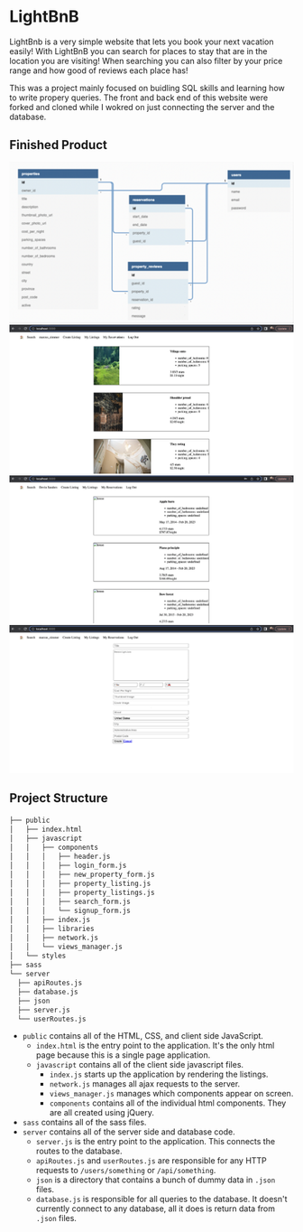 # LightBnB

LightBnb is a very simple website that lets you book your next vacation easily! With LightBnB you can search for places to stay that are in the location you are visiting! When searching you can also filter by your price range and how good of reviews each place has! 

This was a project mainly focused on buidling SQL skills and learning how to write propery queries. The front and back end of this website were forked and cloned while I wokred on just connecting the server and the database. 

## Finished Product

!["Screenshot of ERD Diagram"](https://github.com/marcuszcoding/LightBnB/blob/main/docs/erd-diagram.png)
!["Screenshot of Home Page"](https://github.com/marcuszcoding/LightBnB/blob/main/docs/home-page.png)
!["Screenshot of Reservations Page](https://github.com/marcuszcoding/LightBnB/blob/main/docs/my-reservations-page.png)
!["Screenshot of Create Listing Page"](https://github.com/marcuszcoding/LightBnB/blob/main/docs/create-listing.png)

## Project Structure


```
├── public
│   ├── index.html
│   ├── javascript
│   │   ├── components 
│   │   │   ├── header.js
│   │   │   ├── login_form.js
│   │   │   ├── new_property_form.js
│   │   │   ├── property_listing.js
│   │   │   ├── property_listings.js
│   │   │   ├── search_form.js
│   │   │   └── signup_form.js
│   │   ├── index.js
│   │   ├── libraries
│   │   ├── network.js
│   │   └── views_manager.js
│   └── styles
├── sass
└── server
  ├── apiRoutes.js
  ├── database.js
  ├── json
  ├── server.js
  └── userRoutes.js
```

* `public` contains all of the HTML, CSS, and client side JavaScript. 
  * `index.html` is the entry point to the application. It's the only html page because this is a single page application.
  * `javascript` contains all of the client side javascript files.
    * `index.js` starts up the application by rendering the listings.
    * `network.js` manages all ajax requests to the server.
    * `views_manager.js` manages which components appear on screen.
    * `components` contains all of the individual html components. They are all created using jQuery.
* `sass` contains all of the sass files. 
* `server` contains all of the server side and database code.
  * `server.js` is the entry point to the application. This connects the routes to the database.
  * `apiRoutes.js` and `userRoutes.js` are responsible for any HTTP requests to `/users/something` or `/api/something`. 
  * `json` is a directory that contains a bunch of dummy data in `.json` files.
  * `database.js` is responsible for all queries to the database. It doesn't currently connect to any database, all it does is return data from `.json` files.